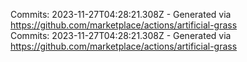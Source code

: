 Commits: 2023-11-27T04:28:21.308Z - Generated via https://github.com/marketplace/actions/artificial-grass
<br>
Commits: 2023-11-27T04:28:21.308Z - Generated via https://github.com/marketplace/actions/artificial-grass
<br>
